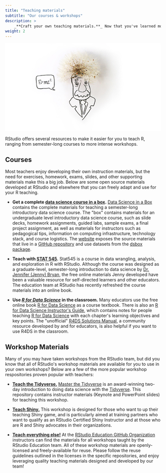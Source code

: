 ```yaml
---
title: "Teaching materials"
subtitle: "Our courses & workshops"
description: >
    _**Craft your own teaching materials.**_ Now that you've learned more about how to teach, browse our educational resources to see how to use those skills to teach R and data science.
weight: 2
---
```


<img src="einstein-750.jpg" alt="teaching materials">

RStudio offers several resources to make it easier for you to teach R, ranging from semester-long courses to more intense workshops.

## Courses

Most teachers enjoy developing their own instruction materials, but the need for exercises, homework, exams, slides, and other supporting materials make this a big job. Below are some open source materials developed at RStudio and elsewhere that you can freely adapt and use for your R teaching.

- **Get a complete [data science course in a box](https://datasciencebox.org).** [Data Science in a Box](https://datasciencebox.org) contains the complete materials for teaching a semester-long introductory data science course. The "box" contains materials for an undergraduate level introductory data science course, such as slide decks, homework assignments, guided labs, sample exams, a final project assignment, as well as materials for instructors such as pedagogical tips, information on computing infrastructure, technology stack, and course logistics. The [website](https://datasciencebox.org) exposes the source materials that live in a [GitHub repository](https://github.com/rstudio-education/datascience-box) and use datasets from the [dsbox package](https://github.com/rstudio-education/dsbox).

- **Teach with [STAT 545](https://stat545.com/).**
Stat545 is a course in data wrangling, analysis, and exploration in R with RStudio. Although the course was designed as a graduate-level, semester-long introduction to data science by [Dr. Jennifer (Jenny) Bryan](https://jennybryan.org/), the free online materials Jenny developed have been a valuable resource for self-directed learners and other educators. The education team at RStudio has recently refreshed the course materials into an online book.

- **Use [_R for Data Science_](https://r4ds.had.co.nz/) in the classroom.** Many educators use the free online book [R for Data Science](https://r4ds.had.co.nz/) as a course textbook. There is also an [R for Data Science Instructor's Guide](https://github.com/rstudio-education/r4ds-instructors), which contains notes for people teaching [R for Data Science](https://r4ds.had.co.nz/) with each chapter's learning objectives and key points. The "unofficial" [R4DS Solutions Manual](https://jrnold.github.io/r4ds-exercise-solutions/), a community resource developed by and for educators, is also helpful if you want to use R4DS in the classroom.

## Workshop Materials

Many of you may have taken workshops from the RStudio team, but did you know that all of RStudio's workshop materials are available for you to use in your own workshops? Below are a few of the more popular workshop respositories proven popular with teachers:
  
- [**Teach the Tidyverse.**](https://github.com/rstudio-education/master-the-tidyverse-instructors) [Master the Tidyverse](https://github.com/rstudio-education/master-the-tidyverse/) is an award-winning two-day introduction to doing data science with the [Tidyverse](https://www.tidyverse.org/). This repository contains instructor materials (Keynote and PowerPoint slides) for teaching this workshop.

- [**Teach Shiny.**](https://github.com/rstudio-education/teach-shiny) This workshop is designed for those who want to up their teaching Shiny game, and is particularly aimed at training partners who want to qualify as an RStudio Certified Shiny Instructor and at those who are R and Shiny advocates in their organizations.

- [**Teach everything else!**](https://github.com/rstudio-education/) At the [RStudio Education GitHub Organization](https://github.com/rstudio-education/) instructors can find the materials for all workshops taught by the RStudio Education team. All of these workshop materials are openly-licensed and freely-available for reuse. Please follow the reuse guidelines outlined in the licenses in the specific repositories, and enjoy leveraging quality teaching materials designed and developed by our team!
